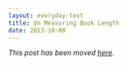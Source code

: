 ```yaml
---
layout: everyday-text
title: On Measuring Book Length
date: 2013-10-08
---
```


*This post has been moved [here](http://willmoyer.com/on-measuring-book-length/).*
